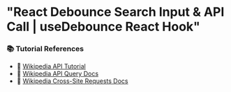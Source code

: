 # "React Debounce Search Input & API Call | useDebounce React Hook"


### 📚 Tutorial References

- 🔗 [Wikipedia API Tutorial](https://www.mediawiki.org/wiki/API:Tutorial)
- 🔗 [Wikipedia API Query Docs](https://www.mediawiki.org/wiki/API:Query)
- 🔗 [Wikipedia Cross-Site Requests Docs](https://www.mediawiki.org/wiki/API:Cross-site_requests)
